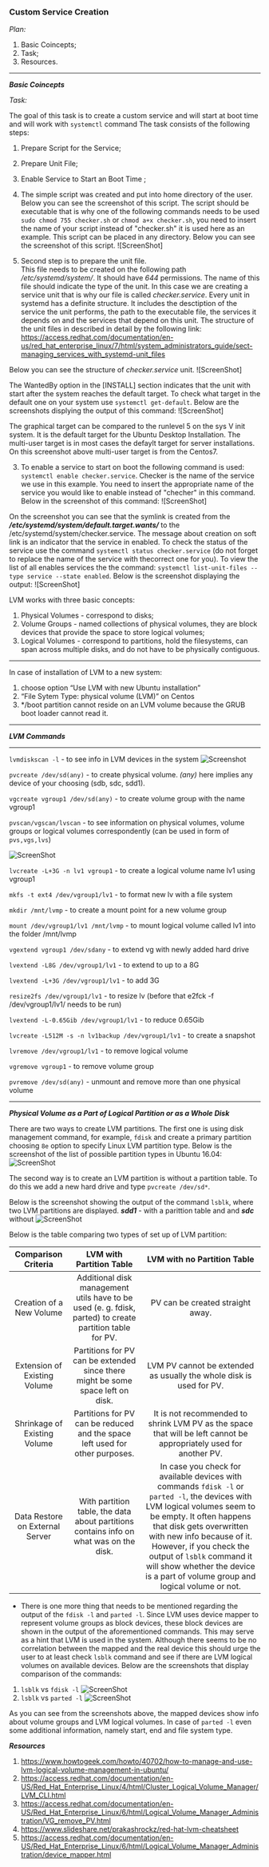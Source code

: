 

### **Custom Service Creation** ###

*Plan:*
1. Basic Coincepts;
2. Task;
3. Resources.

-------
***Basic Coincepts***




*Task:*

The goal of this task is to create a custom service and will start at boot time and will work with ```systemctl``` command
The task consists of the following steps:

1. Prepare Script for the Service;
2. Prepare Unit File;
3. Enable Service to Start an Boot Time ;

1. The simple script was created and put into home directory of the user. Below you can see the screenshot of this script.
The script should be executable that is why one of the following commands needs to be used ```sudo chmod 755 checker.sh``` or ```chmod a+x checker.sh```, you need to insert the name of your script instead of "checker.sh" it is used here as an example.
This script can be placed in any directory.
Below you can see the screenshot of this script.
![ScreenShot]


2. Second step is to prepare the unit file.  
This file needs to be created on the following path */etc/systemd/system/*. It should have *644* permissions. The name of this file should indicate the type of the unit. In this case we are creating a service unit that is why our file is called *checker.service*. 
Every unit in systemd has a definite structure. It includes the desctiption of the service the unit performs, the path to the executable file, the services it depends on and the services that depend on this unit. The structure of the unit files in described in detail by the following link: https://access.redhat.com/documentation/en-us/red_hat_enterprise_linux/7/html/system_administrators_guide/sect-managing_services_with_systemd-unit_files 

Below you can see the structure of *checker.service* unit.
![ScreenShot]

The WantedBy option in the [INSTALL] section indicates that the unit with start after the system reaches the default target. To check what target in the default one on your system use ```systemctl get-default```. Below are the screenshots displying the output of this command:
![ScreenShot]


The graphical target can be compared to the runlevel 5 on the sys V init system. It is the default target for the Ubuntu Desktop Installation.
The multi-user target is in most cases the defaylt target for server installations. On this screenshot above multi-user target is from the Centos7.
 
3. To enable a service to start on boot the following command is used: ```systemctl enable checker.service```. Checker is the name of the service we use in this example. You need to insert the appropriate name of the service you would like to enable instead of "checher" in this command. Below in the screenshot of this command:
![ScreenShot]

On the screenshot you can see that the symlink is created from the ***/etc/systemd/system/default.target.wants/*** to the /etc/systemd/system/checker.service.
The message about creation on soft link is an indicator that the service in enabled. To check the status of the service use the command ```systemctl status checker.service``` (do not forget to replace the name of the service with thecorrect one for you).
To view the list of all enables services the the command: ```systemctl list-unit-files --type service --state enabled```. Below is the screenshot displaying the output:
![ScreenShot]

LVM works with three basic concepts:
1. Physical Volumes - correspond to disks; 
2. Volume Groups - named collections of physical volumes, they are block devices that provide the space to store logical volumes;
3. Logical Volumes - correspond to partitions, hold the filesystems, can span across multiple disks, and do not have to be physically contiguous.

_______________________________________________________________________________________________________________________________________

In case of installation of LVM to a new system:
1. choose option “Use LVM with new Ubuntu installation” 
2. “File Sytem Type: physical volume (LVM)” on Centos 
3. */boot partition cannot reside on an LVM volume because the GRUB boot loader cannot read it.
_______________________________________________________________________________________________________________________________________


***LVM Commands***

______________________________________________________________________________________________________________________________________
```lvmdiskscan -l``` -  to see info in LVM devices in the system ![Screenshot](https://github.com/irynadiudiuk/Linux_Fundamentals/blob/master/LVM/lvm.PNG)


```pvcreate /dev/sd(any)``` -  to create physical volume. *(any)* here implies any device of your choosing (sdb, sdc, sdd1).

```vgcreate vgroup1 /dev/sd(any)``` - to create volume group with the name vgroup1

```pvscan/vgscan/lvscan``` - to see information on physical volumes, volume groups or logical volumes correspondently (can be used in form of ```pvs,vgs,lvs```)

![ScreenShot](https://github.com/irynadiudiuk/Linux_Fundamentals/blob/master/LVM/vgs.PNG)


```lvcreate -L+3G -n lv1 vgroup1``` - to  create a logical volume name lv1 using vgroup1

```mkfs -t ext4 /dev/vgroup1/lv1``` - to format new lv with a file system

```mkdir /mnt/lvmp```  - to create a mount point for a new volume group

```mount /dev/vgroup1/lv1 /mnt/lvmp``` - to mount logical volume called lv1 into the folder /mnt/lvmp

```vgextend vgroup1 /dev/sdany``` - to extend vg with newly added hard drive

```lvextend -L8G /dev/vgroup1/lv1``` - to extend to up to a 8G

```lvextend -L+3G /dev/vgroup1/lv1``` - to add 3G

```resize2fs /dev/vgroup1/lv1``` - to resize lv (before that e2fck -f /dev/vgroup1/lv1/ needs to be run)

```lvextend -L-0.65Gib /dev/vgroup1/lv1``` - to reduce 0.65Gib

```lvcreate -L512M -s -n lv1backup /dev/vgroup1/lv1``` - to create a snapshot

```lvremove /dev/vgroup1/lv1``` - to remove logical volume

```vgremove vgroup1``` - to remove volume group

```pvremove /dev/sd(any)```  - unmount and remove more than one physical volume


________________________________________________________________________________________________________________________________
 
 ***Physical Volume as a Part of Logical Partition or as a Whole Disk*** 
 
 There are two ways to create LVM partitions. The first one is using disk management command, for example, ```fdisk``` and create a primary partition choosing ```8e``` option to specify Linux LVM partition type.
 Below is the screenshot of the list of possible partition types in Ubuntu 16.04:
 ![ScreenShot](https://github.com/irynadiudiuk/Linux_Fundamentals/blob/master/LVM/8E.PNG)
 
 
The second way is to create an LVM partition is without a partition table. To do this we add a new hard drive and type ```pvcreate /dev/sd*```. 

Below is the screenshot showing the output of the command ```lsblk```, where two LVM partitions are displayed.
***sdd1*** - with a parittion table and and ***sdc*** without
 ![ScreenShot](https://github.com/irynadiudiuk/Linux_Fundamentals/blob/master/LVM/withwithout.PNG)
 
 Below is the table comparing two types of set up of LVM partition:
 
 
| Comparison Criteria | LVM with Partition Table | LVM with no Partition Table |
| :-----------:       |     :-------------:      |     :---------------------: |
| Creation of a New Volume | Additional disk management utils have to be used (e. g. fdisk, parted) to create partition table for PV.    | PV can be created straight away.  |
| Extension  of Existing Volume      | Partitions for PV can be extended since there might be some space left on disk.   | LVM PV cannot be extended as usually the whole disk is used for PV.     |
| Shrinkage of Existing Volume       | Partitions for PV can be reduced and the space left used for other purposes.     |  It is not recommended to shrink LVM PV as the space that will be left cannot be appropriately used for another PV.   |
| Data Restore on External Server    | With partition table, the data about partitions contains info on what was on the disk.   | In case you check for available devices with commands ```fdisk -l``` or ```parted -l```, the devices with LVM logical volumes seem to be empty. It often happens that disk gets overwritten with new info because of it. However, if you check the output of ```lsblk``` command it will show whether the device is a part of volume group and logical volume or not.  |

* There is one more thing that needs to be mentioned regarding the output of the ```fdisk -l``` and ```parted -l```. 
Since LVM  uses device mapper to represent volume groups as block devices, these block devices are shown in the output of the aforementioned commands. This may serve as a hint that LVM is used in the system.
Although there seems to be no correlation between the mapped and the real device this should urge the user to at least check ```lsblk``` command and see if there are LVM logical volumes on available devices.
Below are the screenshots that display comparison of the commands:
1. ```lsblk``` vs ```fdisk -l```
 ![ScreenShot](https://github.com/irynadiudiuk/Linux_Fundamentals/blob/master/LVM/fdisk.PNG)
2.  ```lsblk``` vs ```parted -l```
 ![ScreenShot](https://github.com/irynadiudiuk/Linux_Fundamentals/blob/master/LVM/parted.PNG)
 
 As you can see from the screenshots above, the mapped devices show info about volume groups and LVM logical volumes. In case of ```parted -l``` even some additional information, namely start, end and file system type.
 
 ***Resources***
 
 1. https://www.howtogeek.com/howto/40702/how-to-manage-and-use-lvm-logical-volume-management-in-ubuntu/
 2. https://access.redhat.com/documentation/en-US/Red_Hat_Enterprise_Linux/4/html/Cluster_Logical_Volume_Manager/LVM_CLI.html
 3. https://access.redhat.com/documentation/en-US/Red_Hat_Enterprise_Linux/6/html/Logical_Volume_Manager_Administration/VG_remove_PV.html
 4. https://www.slideshare.net/prakashrockz/red-hat-lvm-cheatsheet
 5. https://access.redhat.com/documentation/en-US/Red_Hat_Enterprise_Linux/6/html/Logical_Volume_Manager_Administration/device_mapper.html
 




